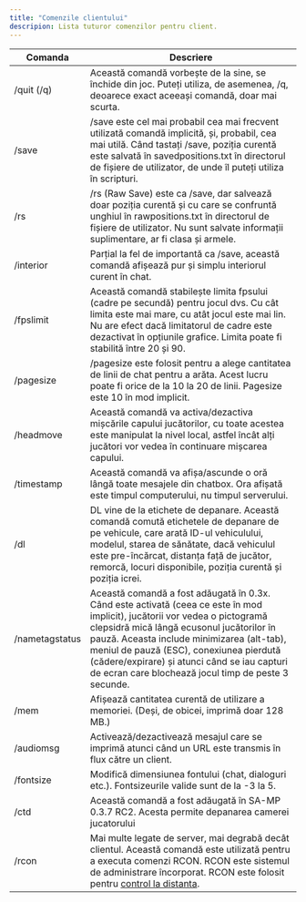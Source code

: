 ```yaml
---
title: "Comenzile clientului"
descripion: Lista tuturor comenzilor pentru client.
---
```


| Comanda        | Descriere                                                                                                                                                                                                                                                                                                          |
| -------------- | -------------------------------------------------------------------------------------------------------------------------------------------------------------------------------------------------------------------------------------------------------------------------------------------------------------------- |
| /quit (/q)     | Această comandă vorbește de la sine, se închide din joc. Puteți utiliza, de asemenea, /q, deoarece exact aceeași comandă, doar mai scurta.                                                                                                                                                                                                  |
| /save          | /save este cel mai probabil cea mai frecvent utilizată comandă implicită, și, probabil, cea mai utilă. Când tastați /save, poziția curentă este salvată în savedpositions.txt în directorul de fișiere de utilizator, de unde îl puteți utiliza în scripturi.                                                                             |
| /rs            | /rs (Raw Save) este ca /save, dar salvează doar poziția curentă și cu care se confruntă unghiul în rawpositions.txt în directorul de fișiere de utilizator. Nu sunt salvate informații suplimentare, ar fi clasa și armele.                                                                                                                    |
| /interior      | Parțial la fel de importantă ca /save, această comandă afișează pur și simplu interiorul curent în chat.                                                                                                                                                                                                                            |
| /fpslimit      | Această comandă stabilește limita fpsului (cadre pe secundă) pentru jocul dvs. Cu cât limita este mai mare, cu atât jocul este mai lin. Nu are efect dacă limitatorul de cadre este dezactivat în opțiunile grafice. Limita poate fi stabilită între 20 și 90.                                                                                       |
| /pagesize      | /pagesize este folosit pentru a alege cantitatea de linii de chat pentru a arăta. Acest lucru poate fi orice de la 10 la 20 de linii. Pagesize este 10 în mod implicit.                                                                                                                                                                                |
| /headmove      | Această comandă va activa/dezactiva mișcările capului jucătorilor, cu toate acestea este manipulat la nivel local, astfel încât alți jucători vor vedea în continuare mișcarea capului.                                                                                                                                                                           |
| /timestamp     | Această comandă va afișa/ascunde o oră lângă toate mesajele din chatbox. Ora afișată este timpul computerului, nu timpul serverului.                                                                                                                                                                     |
| /dl            | DL vine de la etichete de depanare. Această comandă comută etichetele de depanare de pe vehicule, care arată ID-ul vehiculului, modelul, starea de sănătate, dacă vehiculul este pre-încărcat, distanța față de jucător, remorcă, locuri disponibile, poziția curentă și poziția icrei.                                                                     |
| /nametagstatus | Această comandă a fost adăugată în 0.3x. Când este activată (ceea ce este în mod implicit), jucătorii vor vedea o pictogramă clepsidră mică lângă ecusonul jucătorilor în pauză. Aceasta include minimizarea (alt-tab), meniul de pauză (ESC), conexiunea pierdută (cădere/expirare) și atunci când se iau capturi de ecran care blochează jocul timp de peste 3 secunde. |
| /mem           | Afișează cantitatea curentă de utilizare a memoriei. (Deși, de obicei, imprimă doar 128 MB.)                                                                                                                                                                                                                                 |
| /audiomsg      | Activează/dezactivează mesajul care se imprimă atunci când un URL este transmis în flux către un client.                                                                                                                                                                                                                                         |
| /fontsize      | Modifică dimensiunea fontului (chat, dialoguri etc.). Fontsizeurile valide sunt de la -3 la 5.                                                                                                                                                                                                                                     |
| /ctd           | Această comandă a fost adăugată în SA-MP 0.3.7 RC2. Acesta permite depanarea camerei jucatorului                                                                                                                                                                   |
| /rcon          | Mai multe legate de server, mai degrabă decât clientul. Această comandă este utilizată pentru a executa comenzi RCON. RCON este sistemul de administrare încorporat. RCON este folosit pentru [control la distanta](../server/ControllingServer#using-rcon).                                                                                                       |
